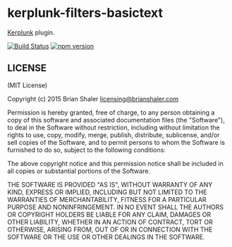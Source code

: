 # kerplunk-filters-basictext

[Kerplunk](https://github.com/brianshaler/kerplunk) plugin. 

[![Build Status](https://travis-ci.org/brianshaler/kerplunk-filters-basictext.svg)](https://travis-ci.org/brianshaler/kerplunk-filters-basictext)
[![npm version](https://img.shields.io/npm/v/kerplunk-filters-basictext.svg)](https://www.npmjs.com/package/kerplunk-filters-basictext)

## LICENSE

(MIT License)

Copyright (c) 2015 Brian Shaler <licensing@brianshaler.com>

Permission is hereby granted, free of charge, to any person obtaining
a copy of this software and associated documentation files (the
"Software"), to deal in the Software without restriction, including
without limitation the rights to use, copy, modify, merge, publish,
distribute, sublicense, and/or sell copies of the Software, and to
permit persons to whom the Software is furnished to do so, subject to
the following conditions:

The above copyright notice and this permission notice shall be
included in all copies or substantial portions of the Software.

THE SOFTWARE IS PROVIDED "AS IS", WITHOUT WARRANTY OF ANY KIND,
EXPRESS OR IMPLIED, INCLUDING BUT NOT LIMITED TO THE WARRANTIES OF
MERCHANTABILITY, FITNESS FOR A PARTICULAR PURPOSE AND
NONINFRINGEMENT. IN NO EVENT SHALL THE AUTHORS OR COPYRIGHT HOLDERS BE
LIABLE FOR ANY CLAIM, DAMAGES OR OTHER LIABILITY, WHETHER IN AN ACTION
OF CONTRACT, TORT OR OTHERWISE, ARISING FROM, OUT OF OR IN CONNECTION
WITH THE SOFTWARE OR THE USE OR OTHER DEALINGS IN THE SOFTWARE.